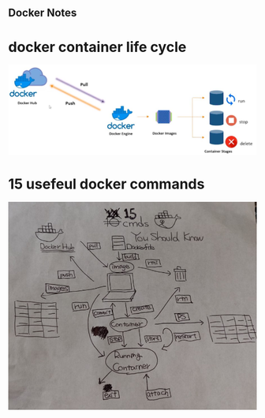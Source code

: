 ## Docker Notes

# docker container life cycle
![picture alt](images/doker-containter-life-cycle.jpg "Docker Container Life Cycle")

# 15 usefeul docker commands
![picture alt](images/docker-commands.jpg "15 useful docker commands")